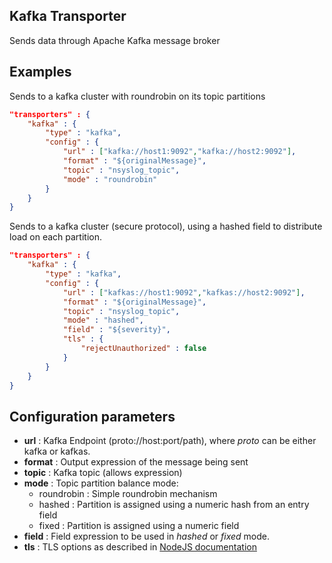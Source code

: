## Kafka Transporter

Sends data through Apache Kafka message broker

## Examples

Sends to a kafka cluster with roundrobin on its topic partitions

```json
"transporters" : {
	"kafka" : {
		"type" : "kafka",
		"config" : {
			"url" : ["kafka://host1:9092","kafka://host2:9092"],
			"format" : "${originalMessage}",
			"topic" : "nsyslog_topic",
			"mode" : "roundrobin"
		}
	}
}
```

Sends to a kafka cluster (secure protocol), using a hashed field to distribute load on each partition.

```json
"transporters" : {
	"kafka" : {
		"type" : "kafka",
		"config" : {
			"url" : ["kafkas://host1:9092","kafkas://host2:9092"],
			"format" : "${originalMessage}",
			"topic" : "nsyslog_topic",
			"mode" : "hashed",
			"field" : "${severity}",
			"tls" : {
				"rejectUnauthorized" : false
			}
		}
	}
}
```

## Configuration parameters
* **url** : Kafka Endpoint (proto://host:port/path), where *proto* can be either kafka or kafkas.
* **format** : Output expression of the message being sent
* **topic** : Kafka topic (allows expression)
* **mode** : Topic partition balance mode:
	* roundrobin : Simple roundrobin mechanism
	* hashed : Partition is assigned using a numeric hash from an entry field
	* fixed : Partition is assigned using a numeric field 	
* **field** : Field expression to be used in *hashed* or *fixed* mode.
* **tls** : TLS options as described in [NodeJS documentation](https://nodejs.org/api/tls.html#tls_tls_createsecurecontext_options)

